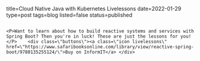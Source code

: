 title=Cloud Native Java with Kubernetes Livelessons
date=2022-01-29
type=post
tags=blog
listed=false
status=published
~~~~~~

<P>Want to learn about how to build reactive systems and services with Spring Boot? Then you're in luck! These are just the lessons for you!</P>    <div class=\"buttons\"><a class=\"icon livelessons\" href=\"https://www.safaribooksonline.com/library/view/reactive-spring-boot/9780135255124/\">Buy on InformIT</a> </div> 